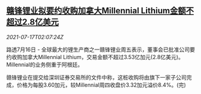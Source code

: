 <!--1626489063000-->
[赣锋锂业拟要约收购加拿大Millennial Lithium金额不超过2.8亿美元](https://cn.reuters.com/article/ganfeng-lithium-ca-acquisition-0717-idCNKBS2EN028)
------

<div><i>2021-07-17T02:07:24Z</i></div><p>路透7月16日 - 全球最大的锂生产商之一赣锋锂业周五表示，董事会已批准公司要约收购加拿大Millennial Lithium，交易金额不超过3.53亿加元(2.8亿美元)。Millennial的业务侧重于阿根廷。</p><p>赣锋锂业在提交给深圳证券交易所的文件中称，这桩收购将由旗下一家子公司完成，价格为每股3.60加元，较Millennial周四收盘价3.32加元溢价8.4%。(完)</p>

